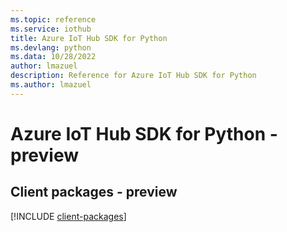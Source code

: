 ```yaml
---
ms.topic: reference
ms.service: iothub
title: Azure IoT Hub SDK for Python
ms.devlang: python
ms.data: 10/28/2022
author: lmazuel
description: Reference for Azure IoT Hub SDK for Python
ms.author: lmazuel
---
```

# Azure IoT Hub SDK for Python - preview

## Client packages - preview
[!INCLUDE [client-packages](iot-hub-client-index.md)]